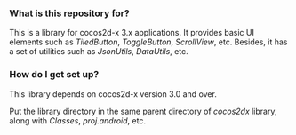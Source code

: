 ### What is this repository for? ###

This is a library for cocos2d-x 3.x applications. It provides basic UI elements such as *TiledButton*, *ToggleButton*, *ScrollView*, etc. Besides, it has a set of utilities such as *JsonUtils*, *DataUtils*, etc.

### How do I get set up? ###

This library depends on cocos2d-x version 3.0 and over.

Put the library directory in the same parent directory of *cocos2dx* library, along with *Classes*, *proj.android*, etc.

